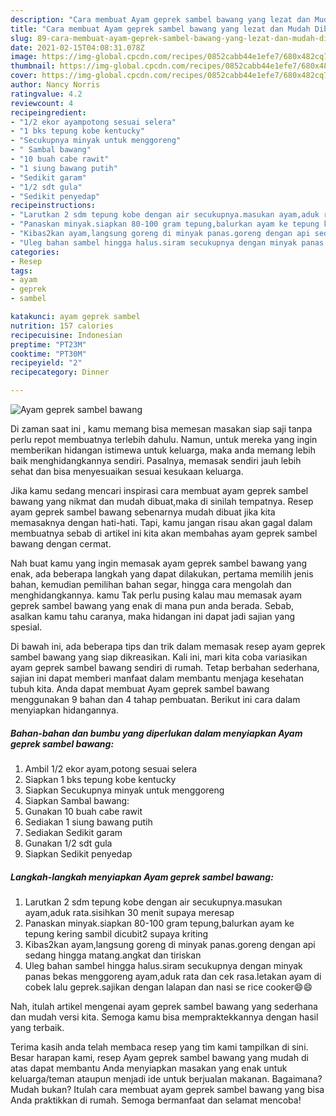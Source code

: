```yaml
---
description: "Cara membuat Ayam geprek sambel bawang yang lezat dan Mudah Dibuat"
title: "Cara membuat Ayam geprek sambel bawang yang lezat dan Mudah Dibuat"
slug: 89-cara-membuat-ayam-geprek-sambel-bawang-yang-lezat-dan-mudah-dibuat
date: 2021-02-15T04:08:31.078Z
image: https://img-global.cpcdn.com/recipes/0852cabb44e1efe7/680x482cq70/ayam-geprek-sambel-bawang-foto-resep-utama.jpg
thumbnail: https://img-global.cpcdn.com/recipes/0852cabb44e1efe7/680x482cq70/ayam-geprek-sambel-bawang-foto-resep-utama.jpg
cover: https://img-global.cpcdn.com/recipes/0852cabb44e1efe7/680x482cq70/ayam-geprek-sambel-bawang-foto-resep-utama.jpg
author: Nancy Norris
ratingvalue: 4.2
reviewcount: 4
recipeingredient:
- "1/2 ekor ayampotong sesuai selera"
- "1 bks tepung kobe kentucky"
- "Secukupnya minyak untuk menggoreng"
- " Sambal bawang"
- "10 buah cabe rawit"
- "1 siung bawang putih"
- "Sedikit garam"
- "1/2 sdt gula"
- "Sedikit penyedap"
recipeinstructions:
- "Larutkan 2 sdm tepung kobe dengan air secukupnya.masukan ayam,aduk rata.sisihkan 30 menit supaya meresap"
- "Panaskan minyak.siapkan 80-100 gram tepung,balurkan ayam ke tepung kering sambil dicubit2 supaya kriting"
- "Kibas2kan ayam,langsung goreng di minyak panas.goreng dengan api sedang hingga matang.angkat dan tiriskan"
- "Uleg bahan sambel hingga halus.siram secukupnya dengan minyak panas bekas menggoreng ayam,aduk rata dan cek rasa.letakan ayam di cobek lalu geprek.sajikan dengan lalapan dan nasi se rice cooker😄😄"
categories:
- Resep
tags:
- ayam
- geprek
- sambel

katakunci: ayam geprek sambel 
nutrition: 157 calories
recipecuisine: Indonesian
preptime: "PT23M"
cooktime: "PT30M"
recipeyield: "2"
recipecategory: Dinner

---
```



![Ayam geprek sambel bawang](https://img-global.cpcdn.com/recipes/0852cabb44e1efe7/680x482cq70/ayam-geprek-sambel-bawang-foto-resep-utama.jpg)

Di zaman  saat ini , kamu memang bisa memesan masakan siap saji tanpa perlu repot membuatnya terlebih dahulu. Namun, untuk mereka yang ingin memberikan hidangan istimewa untuk keluarga, maka anda memang lebih baik menghidangkannya sendiri. Pasalnya, memasak sendiri jauh lebih sehat dan bisa menyesuaikan sesuai kesukaan keluarga.

Jika kamu sedang mencari inspirasi cara membuat ayam geprek sambel bawang yang nikmat dan mudah dibuat,maka di sinilah tempatnya. Resep ayam geprek sambel bawang  sebenarnya mudah dibuat jika kita memasaknya dengan hati-hati. Tapi, kamu jangan risau akan gagal dalam membuatnya 
sebab di artikel ini kita akan membahas ayam geprek sambel bawang dengan cermat.  



Nah buat kamu yang ingin memasak ayam geprek sambel bawang yang enak, ada beberapa langkah yang dapat dilakukan, pertama memilih jenis bahan, kemudian pemilihan bahan segar, hingga cara mengolah dan menghidangkannya. kamu Tak perlu pusing kalau mau memasak ayam geprek sambel bawang yang enak di mana pun anda berada. Sebab, asalkan kamu  tahu caranya, maka hidangan ini dapat jadi sajian yang spesial.

Di bawah ini, ada beberapa tips dan trik dalam memasak resep ayam geprek sambel bawang yang siap dikreasikan. Kali ini, mari kita coba variasikan ayam geprek sambel bawang sendiri di rumah. Tetap berbahan sederhana, sajian ini dapat memberi manfaat dalam membantu menjaga kesehatan tubuh kita. Anda dapat membuat Ayam geprek sambel bawang menggunakan 9 bahan dan 4 tahap pembuatan. Berikut ini cara dalam menyiapkan hidangannya.

<!--inarticleads1-->

##### Bahan-bahan dan bumbu yang diperlukan dalam menyiapkan Ayam geprek sambel bawang:

1. Ambil 1/2 ekor ayam,potong sesuai selera
1. Siapkan 1 bks tepung kobe kentucky
1. Siapkan Secukupnya minyak untuk menggoreng
1. Siapkan  Sambal bawang:
1. Gunakan 10 buah cabe rawit
1. Sediakan 1 siung bawang putih
1. Sediakan Sedikit garam
1. Gunakan 1/2 sdt gula
1. Siapkan Sedikit penyedap




<!--inarticleads2-->

##### Langkah-langkah menyiapkan Ayam geprek sambel bawang:

1. Larutkan 2 sdm tepung kobe dengan air secukupnya.masukan ayam,aduk rata.sisihkan 30 menit supaya meresap
1. Panaskan minyak.siapkan 80-100 gram tepung,balurkan ayam ke tepung kering sambil dicubit2 supaya kriting
1. Kibas2kan ayam,langsung goreng di minyak panas.goreng dengan api sedang hingga matang.angkat dan tiriskan
1. Uleg bahan sambel hingga halus.siram secukupnya dengan minyak panas bekas menggoreng ayam,aduk rata dan cek rasa.letakan ayam di cobek lalu geprek.sajikan dengan lalapan dan nasi se rice cooker😄😄




Nah, itulah artikel mengenai  ayam geprek sambel bawang  yang sederhana dan mudah versi kita. Semoga kamu bisa mempraktekkannya dengan hasil yang terbaik. 

Terima kasih anda telah membaca resep yang tim kami tampilkan di sini. Besar harapan kami, resep  Ayam geprek sambel bawang yang mudah di atas dapat membantu Anda menyiapkan masakan yang enak untuk keluarga/teman ataupun menjadi ide untuk berjualan makanan. Bagaimana? Mudah bukan? Itulah cara membuat ayam geprek sambel bawang yang bisa Anda praktikkan di rumah. Semoga bermanfaat dan selamat mencoba!

